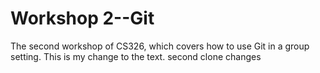 # Workshop 2--Git

The second workshop of CS326, which covers how to use Git in a group setting.
This is my change to the text.
second clone changes
